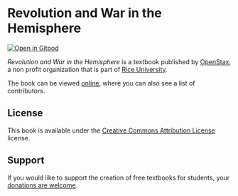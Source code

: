 # Revolution and War in the Hemisphere

[![Open in Gitpod](https://gitpod.io/button/open-in-gitpod.svg)](https://gitpod.io/from-referrer/)

_Revolution and War in the Hemisphere_ is a textbook published by [OpenStax](https://openstax.org/), a non profit organization that is part of [Rice University](https://www.rice.edu/).

The book can be viewed [online](https://github.com/cnx-user-books/cnxbook-revolution-and-war-in-the-hemisphere/releases/latest), where you can also see a list of contributors.

## License
This book is available under the [Creative Commons Attribution License](./LICENSE) license.

## Support
If you would like to support the creation of free textbooks for students, your [donations are welcome](https://riceconnect.rice.edu/donation/support-openstax-banner).

